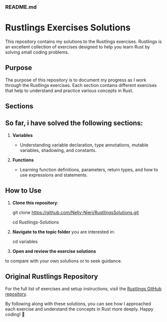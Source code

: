 ### README.md

# Rustlings Exercises Solutions

This repository contains my solutions to the Rustlings exercises. Rustlings is an excellent collection of exercises designed to help you learn Rust by solving small coding problems.

## Purpose

The purpose of this repository is to document my progress as I work through the Rustlings exercises. Each section contains different exercises that help to understand and practice various concepts in Rust.

## Sections
## So far, i have solved the following sections:

1. **Variables**
    - Understanding variable declaration, type annotations, mutable variables, shadowing, and constants.

2. **Functions**
    - Learning function definitions, parameters, return types, and how to use expressions and statements.



## How to Use

1. **Clone this repository**:
   
    git clone https://github.com/Nelly-Njeri/RustlingsSolutions.git

    cd Rustlings-Solutions

2. **Navigate to the topic folder** you are interested in:
   
    cd variables
   

3. **Open and review the exercise solutions** 

to compare with your own solutions or to seek guidance.

## Original Rustlings Repository

For the full list of exercises and setup instructions, visit the [Rustlings GitHub repository](https://github.com/rust-lang/rustlings).



By following along with these solutions, you can see how I approached each exercise and understand the concepts in Rust more deeply. Happy coding! 🚀